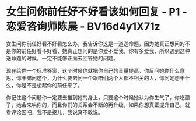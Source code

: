 # 女生问你前任好不好看该如何回复 - P1 - 恋爱咨询师陈晨 - BV16d4y1X71z

女生问你前任好看不好看怎么办，我告诉你这是一道送命题，因为她真正想问的不是你的前任好看不好看，她真正想问的是你爱不爱我，你有多爱我，所以遇到这种送命题的时候，一定不能够正面去回答她的问题。

现在给你一个标准答案，这个时候你就把你自己的音量提高，你反问她你什么意思，你干嘛问这个，为什么要去问一个跟咱们两个人都不相关的人，你问她想干什么，你是不是想起你的前任来了。

你记住这个问题你一定要去推到她的身上，只要这个时候她认为你生气了，你吃醋了，她会来哄你的，而且你们的关系会不断的再升级，如果你想真正提升自己，就看评论区吧，我不是抠儿，我说真不敢说。

